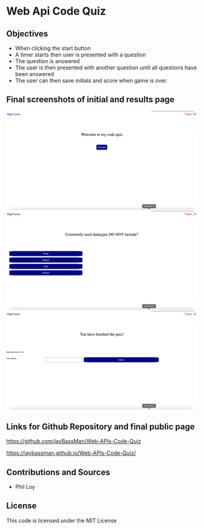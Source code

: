 # Web Api Code Quiz
## Objectives
- When clicking  the start button
- A timer starts then user is presented with a question
- The question is answered
- The user is then presented with another question until all questions have been answered
- The user can then save initials and score when game is over.
## Final screenshots of initial and results page
![alt text](./assets/img/start.png)
![alt text](./assets/img/questions.png)
![alt text](./assets/img/final.png)

## Links for Github Repository and final public page
<https://github.com/jayBassMan/Web-APIs-Code-Quiz>

<https://jaybassman.github.io/Web-APIs-Code-Quiz/>

## Contributions and Sources

- Phil Loy


## License
This code is licensed under the MIT License
